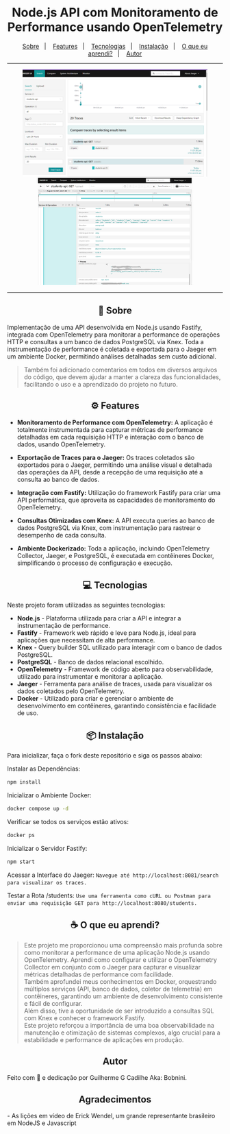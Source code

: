 <h1 align="center">
  Node.js API com Monitoramento de Performance usando OpenTelemetry
</h1>
<p align="center">
  <a href="#about">Sobre</a>&nbsp;&nbsp;&nbsp;|&nbsp;&nbsp;&nbsp;
  <a href="#features">Features</a>&nbsp;&nbsp;&nbsp;|&nbsp;&nbsp;&nbsp;
  <a href="#technologies">Tecnologias</a>&nbsp;&nbsp;&nbsp;|&nbsp;&nbsp;&nbsp;
  <a href="#installation">Instalação</a>&nbsp;&nbsp;&nbsp;|&nbsp;&nbsp;&nbsp;
  <a href="#learned">O que eu aprendi?</a>&nbsp;&nbsp;&nbsp;|&nbsp;&nbsp;&nbsp;
  <a href="#author">Autor</a>
</p>

---

<p align="center">
  <img alt="overviewJaeger" title="overviewPage"  height="250px" src="./images/overview.png"/>
  <img alt="detailsJaeger" title="detailsPage" " height="250px" src="./images/details.png"/>
</p>

---

<h2 id="about" align="center">📌 Sobre </h2>

Implementação de uma API desenvolvida em Node.js usando Fastify, integrada com OpenTelemetry para monitorar a performance de operações HTTP e consultas a um banco de dados PostgreSQL via Knex. Toda a instrumentação de performance é coletada e exportada para o Jaeger em um ambiente Docker, permitindo análises detalhadas sem custo adicional.<br>

> Também foi adicionado comentarios em todos em diversos arquivos do código, que devem ajudar a manter a clareza das funcionalidades, facilitando o uso e a aprendizado do projeto no futuro.

<h2 id="features" align="center">⚙️ Features</h2>

- **Monitoramento de Performance com OpenTelemetry:** A aplicação é totalmente instrumentada para capturar métricas de performance detalhadas em cada requisição HTTP e interação com o banco de dados, usando OpenTelemetry.

- **Exportação de Traces para o Jaeger:** Os traces coletados são exportados para o Jaeger, permitindo uma análise visual e detalhada das operações da API, desde a recepção de uma requisição até a consulta ao banco de dados.

- **Integração com Fastify:** Utilização do framework Fastify para criar uma API performática, que aproveita as capacidades de monitoramento do OpenTelemetry.

- **Consultas Otimizadas com Knex:** A API executa queries ao banco de dados PostgreSQL via Knex, com instrumentação para rastrear o desempenho de cada consulta.

- **Ambiente Dockerizado:** Toda a aplicação, incluindo OpenTelemetry Collector, Jaeger, e PostgreSQL, é executada em contêineres Docker, simplificando o processo de configuração e execução.

<h2 id="technologies" align="center">💻 Tecnologias</h2>
Neste projeto foram utilizadas as seguintes tecnologias:

- **Node.js** - Plataforma utilizada para criar a API e integrar a instrumentação de performance.
- **Fastify** - Framework web rápido e leve para Node.js, ideal para aplicações que necessitam de alta performance.
- **Knex** - Query builder SQL utilizado para interagir com o banco de dados PostgreSQL.
- **PostgreSQL** - Banco de dados relacional escolhido.
- **OpenTelemetry** - Framework de código aberto para observabilidade, utilizado para instrumentar e monitorar a aplicação.
- **Jaeger** - Ferramenta para análise de traces, usada para visualizar os dados coletados pelo OpenTelemetry.
- **Docker** - Utilizado para criar e gerenciar o ambiente de desenvolvimento em contêineres, garantindo consistência e facilidade de uso.

<h2 id="installation" align="center">📦 Instalação</h2>
Para inicializar, faça o fork deste repositório e siga os passos abaixo:

Instalar as Dependências:

```sh
npm install
```

Inicializar o Ambiente Docker:

```sh
docker compose up -d
```

Verificar se todos os serviços estão ativos:

```sh
docker ps
```

Inicializar o Servidor Fastify:

```sh
npm start
```

Acessar a Interface do Jaeger:
`Navegue até http://localhost:8081/search para visualizar os traces.`

Testar a Rota /students:
`Use uma ferramenta como cURL ou Postman para enviar uma requisição GET para http://localhost:8080/students.`

<h2 id="learned" align="center">☕ O que eu aprendi?</h2>

> Este projeto me proporcionou uma compreensão mais profunda sobre como monitorar a performance de uma aplicação Node.js usando OpenTelemetry.
> Aprendi como configurar e utilizar o OpenTelemetry Collector em conjunto com o Jaeger para capturar e visualizar métricas detalhadas de performance com facilidade.<br>
> Também aprofundei meus conhecimentos em Docker, orquestrando múltiplos serviços (API, banco de dados, coletor de telemetria) em contêineres, garantindo um ambiente de desenvolvimento consistente e fácil de configurar.<br>
> Além disso, tive a oportunidade de ser introduzido a consultas SQL com Knex e conhecer o framework Fastify.<br>
> Este projeto reforçou a importância de uma boa observabilidade na manutenção e otimização de sistemas complexos, algo crucial para a estabilidade e performance de aplicações em produção.<br>

<h2 id="author" align="center">Autor</h2>
Feito com 💜 e dedicação por Guilherme G Cadilhe Aka: Bobnini. <br>

<h2 id="thanks" align="center">Agradecimentos</h2>
- As lições em vídeo de Erick Wendel, um grande representante brasileiro em NodeJS e Javascript
